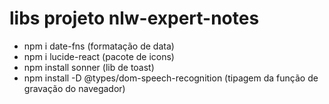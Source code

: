 # libs projeto nlw-expert-notes

- npm i date-fns (formatação de data)
- npm i lucide-react (pacote de icons)
- npm install sonner (lib de toast)
- npm install -D @types/dom-speech-recognition (tipagem da função de gravação do navegador)
